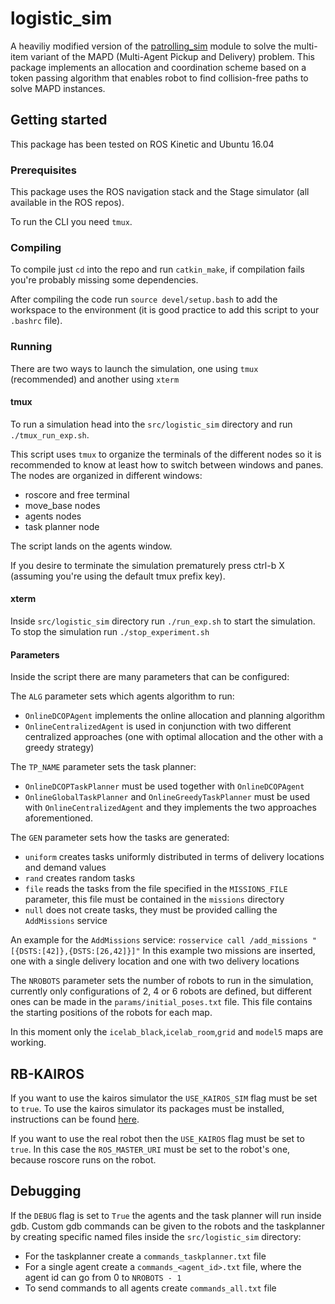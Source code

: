 # logistic_sim
A heaviliy modified version of the [patrolling_sim](http://wiki.ros.org/patrolling_sim) module to solve the multi-item variant of the MAPD (Multi-Agent Pickup and Delivery) problem. This package implements an allocation and coordination scheme based on a token passing algorithm that enables robot to find collision-free paths to solve MAPD instances.

## Getting started
This package has been tested on ROS Kinetic and Ubuntu 16.04

### Prerequisites
This package uses the ROS navigation stack and the Stage simulator (all available in the ROS repos).

To run the CLI you need `tmux`.

### Compiling
To compile just `cd` into the repo and run `catkin_make`, if compilation fails you're probably missing some dependencies.

After compiling the code run `source devel/setup.bash` to add the workspace to the environment (it is good practice to add this script to your `.bashrc` file).

### Running
There are two ways to launch the simulation, one using `tmux` (recommended) and another using `xterm`

#### tmux
To run a simulation head into the `src/logistic_sim` directory and run `./tmux_run_exp.sh`.

This script uses `tmux` to organize the terminals of the different nodes so it is recommended to know at least how to switch between windows and panes. The nodes are organized in different windows:
* roscore and free terminal
* move_base nodes
* agents nodes
* task planner node

The script lands on the agents window.

If you desire to terminate the simulation prematurely press ctrl-b X (assuming you're using the default tmux prefix key).

#### xterm
Inside `src/logistic_sim` directory run `./run_exp.sh` to start the simulation. To stop the simulation run `./stop_experiment.sh`

#### Parameters
Inside the script there are many parameters that can be configured:

The `ALG` parameter sets which agents algorithm to run:
* `OnlineDCOPAgent` implements the online allocation and planning algorithm
* `OnlineCentralizedAgent` is used in conjunction with two different centralized approaches (one with optimal allocation and the other with a greedy strategy)

The `TP_NAME` parameter sets the task planner:
* `OnlineDCOPTaskPlanner` must be used together with `OnlineDCOPAgent`
* `OnlineGlobalTaskPlanner` and `OnlineGreedyTaskPlanner` must be used with `OnlineCentralizedAgent` and they implements the two approaches aforementioned.

The `GEN` parameter sets how the tasks are generated:
* `uniform` creates tasks uniformly distributed in terms of delivery locations and demand values
* `rand` creates random tasks
* `file` reads the tasks from the file specified in the `MISSIONS_FILE` parameter, this file must be contained in the `missions` directory
* `null` does not create tasks, they must be provided calling the `AddMissions` service

An example for the `AddMissions` service:
`rosservice call /add_missions "[{DSTS:[42]},{DSTS:[26,42]}]"`
In this example two missions are inserted, one with a single delivery location and one with two delivery locations

The `NROBOTS` parameter sets the number of robots to run in the simulation, currently only configurations of 2, 4 or 6 robots are defined, but different ones can be made in the `params/initial_poses.txt` file. This file contains the starting positions of the robots for each map.

In this moment only the `icelab_black`,`icelab_room`,`grid` and `model5` maps are working.

## RB-KAIROS
If you want to use the kairos simulator the `USE_KAIROS_SIM` flag must be set to `true`.
To use the kairos simulator its packages must be installed, instructions can be found [here](https://github.com/RobotnikAutomation/rbkairos_sim).

If you want to use the real robot then the `USE_KAIROS` flag must be set to `true`.
In this case the `ROS_MASTER_URI` must be set to the robot's one, because roscore runs on the robot.

## Debugging
If the `DEBUG` flag is set to `True` the agents and the task planner will run inside gdb. Custom gdb commands can be given to the robots and the taskplanner by creating specific named files inside the `src/logistic_sim` directory:
* For the taskplanner create a `commands_taskplanner.txt` file
* For a single agent create a `commands_<agent_id>.txt` file, where the agent id can go from 0 to `NROBOTS - 1`
* To send commands to all agents create `commands_all.txt` file
